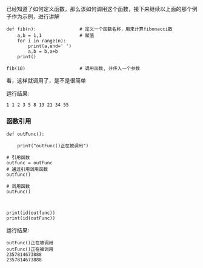 已经知道了如何定义函数，那么该如何调用这个函数，接下来继续以上面的那个例子作为示例，进行讲解

```
def fib(n):                # 定义一个函数名称，用来计算fibonacci数
    a,b = 1,1              # 赋值
    for i in range(n):    
        print(a,end=' ')
        a,b = b,a+b
    print()

fib(10)                    # 调用函数, 并传入一个参数
```

看，这样就调用了，是不是很简单

运行结果:

```
1 1 2 3 5 8 13 21 34 55
```

### 函数引用

```
def outFunc():

    print("outFunc()正在被调用")

# 引用函数
outfunc = outFunc
# 通过引用调用函数
outfunc()

# 调用函数
outFunc()



print(id(outfunc))
print(id(outFunc))
```

运行结果:

```
outFunc()正在被调用
outFunc()正在被调用
2357814673888
2357814673888
```



